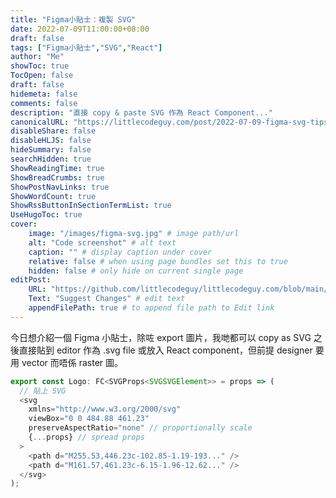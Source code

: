 ```yaml
---
title: "Figma小貼士：複製 SVG"
date: 2022-07-09T11:00:00+08:00
draft: false
tags: ["Figma小貼士","SVG","React"]
author: "Me"
showToc: true
TocOpen: false
draft: false
hidemeta: false
comments: false
description: "直接 copy & paste SVG 作為 React Component..."
canonicalURL: "https://littlecodeguy.com/post/2022-07-09-figma-svg-tips"
disableShare: false
disableHLJS: false
hideSummary: false
searchHidden: true
ShowReadingTime: true
ShowBreadCrumbs: true
ShowPostNavLinks: true
ShowWordCount: true
ShowRssButtonInSectionTermList: true
UseHugoToc: true
cover:
    image: "/images/figma-svg.jpg" # image path/url
    alt: "Code screenshot" # alt text
    caption: "" # display caption under cover
    relative: false # when using page bundles set this to true
    hidden: false # only hide on current single page
editPost:
    URL: "https://github.com/littlecodeguy/littlecodeguy.com/blob/main/content"
    Text: "Suggest Changes" # edit text
    appendFilePath: true # to append file path to Edit link
---
```


今日想介紹一個 Figma 小貼士，除咗 export 圖片，我哋都可以 copy as SVG 之後直接貼到 editor 作為 .svg file 或放入 React component，但前提 designer 要用 vector 而唔係 raster 圖。

```typescript
export const Logo: FC<SVGProps<SVGSVGElement>> = props => (
  // 貼上 SVG
  <svg
    xmlns="http://www.w3.org/2000/svg"
    viewBox="0 0 484.88 461.23"
    preserveAspectRatio="none" // proportionally scale
    {...props} // spread props
  >
    <path d="M255.53,446.23c-102.85-1.19-193..." />
    <path d="M161.57,461.23c-6.15-1.96-12.62..." />
  </svg>
);
```